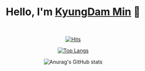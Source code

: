 <div align="center">
<h1>Hello, I'm <a href="##">KyungDam Min</a> 👋</h1>
<br>

[![Hits](https://hits.seeyoufarm.com/api/count/incr/badge.svg?url=https%3A%2F%2Fgithub.com%2Fkdmin0706%2Fhit-counter&count_bg=%23B885E1&title_bg=%23555555&icon=github.svg&icon_color=%23E7E7E7&title=Github&edge_flat=false)](https://hits.seeyoufarm.com)

<!-- 
<br><br>
[![Solved.ac Profile](http://mazassumnida.wtf/api/v2/generate_badge?boj=gxxk76)](https://solved.ac/gxxk76/)
<br><br>
-->
[![Top Langs](https://github-readme-stats.vercel.app/api/top-langs/?username=kdmin0706&layout=compact)](https://github.com/kdmin0706/github-readme-stats)
<!--GitHub Readme Stats에는 여러 내장 테마(예: dark, radical, merko, gruvbox, tokyonight, onedark, cobalt, synthwave, highcontrast) 가 함께 제공됩니다 dracula. -->
![Anurag's GitHub stats](https://github-readme-stats.vercel.app/api?username=kdmin0706&show_icons=true&theme=tokyonight)
<br><br>
</div>

